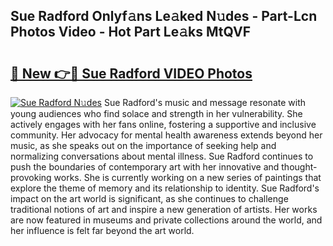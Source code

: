 ## Sue Radford Onlyf𝚊ns Le𝚊ked N𝚞des - Part-Lcn Photos Video - Hot Part Le𝚊ks MtQVF

# <h2><a href="http://ab43545.deff.icu/?id=Sue+Radford">🔗 New 👉🔴 Sue Radford VIDEO Photos</a></h2>

[![Sue Radford N𝚞des](https://i.imgur.com/rIISA9y.gif)](http://ab43545.deff.icu/?id=Sue+Radford)
Sue Radford's music and message resonate with young audiences who find solace and strength in her vulnerability. She actively engages with her fans online, fostering a supportive and inclusive community. Her advocacy for mental health awareness extends beyond her music, as she speaks out on the importance of seeking help and normalizing conversations about mental illness. Sue Radford continues to push the boundaries of contemporary art with her innovative and thought-provoking works. She is currently working on a new series of paintings that explore the theme of memory and its relationship to identity. Sue Radford's impact on the art world is significant, as she continues to challenge traditional notions of art and inspire a new generation of artists. Her works are now featured in museums and private collections around the world, and her influence is felt far beyond the art world.
